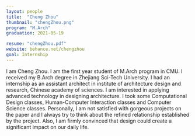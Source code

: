 ```yaml
---
layout: people
title:  "Cheng Zhou"
thumbnail: "chengZhou.png"
program: "M.Arch"
graduation: 2021-05-19

resume: "chengZhou.pdf"
website: behance.net/chengzhou 
goal: Internship
---
```


I am Cheng Zhou. I am the first year student of M.Arch program in CMU. I received my B.Arch degree in Zhejiang Sci-Tech University. I had an internship as an assistant architect in institute of architecture design and research, Chinese academy of sciences. I am interested in applying advanced technology in designing architecture. I took some Computational Design classes, Human-Computer Interaction classes and Computer Science classes. Personally, I am not satisfied with gorgeous projects on the paper and I always try to think about the refined relationship established by the project. Also, I am firmly convinced that design could create a significant impact on our daily life.
